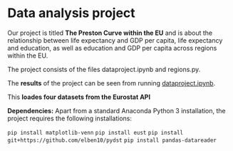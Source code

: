 # Data analysis project

Our project is titled **The Preston Curve within the EU** and is about the relationship between life expectancy and GDP per capita, 
life expectancy and education, as well as education and GDP per capita across regions within the EU.

The project consists of the files dataproject.ipynb and regions.py.

The **results** of the project can be seen from running [dataproject.ipynb](dataproject.ipynb).

This **loades four datasets from the Eurostat API**


**Dependencies:** Apart from a standard Anaconda Python 3 installation, the project requires the following installations:

``pip install matplotlib-venn``
``pip install eust``
``pip install git+https://github.com/elben10/pydst``
``pip install pandas-datareader``
